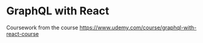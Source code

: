 # GraphQL with React

Coursework from the course https://www.udemy.com/course/graphql-with-react-course